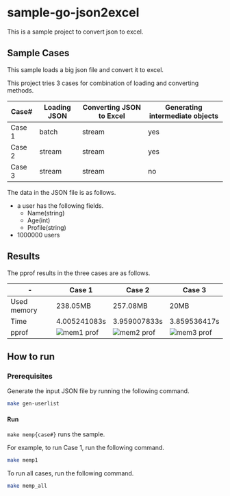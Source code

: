 # sample-go-json2excel

This is a sample project to convert json to excel.

## Sample Cases

This sample loads a big json file and convert it to excel.

This project tries 3 cases for combination of loading and converting methods.

| Case#  | Loading JSON | Converting JSON to Excel | Generating intermediate objects |
|--------|--------------|--------------------------|---------------------------------|
| Case 1 | batch        | stream                   | yes                             |
| Case 2 | stream       | stream                   | yes                             |
| Case 3 | stream       | stream                   | no                              |

The data in the JSON file is as follows.

* a user has the following fields.
    * Name(string)
    * Age(int)
    * Profile(string)
* 1000000 users

## Results

The pprof results in the three cases are as follows.

| -           | Case 1                                                                                                             | Case 2                                                                                                             | Case 3                                                                                                             |
|-------------|--------------------------------------------------------------------------------------------------------------------|--------------------------------------------------------------------------------------------------------------------|--------------------------------------------------------------------------------------------------------------------|
| Used memory | 238.05MB                                                                                                           | 257.08MB                                                                                                           | 20MB                                                                                                               |
| Time        | 4.005241083s                                                                                                       | 3.959007833s                                                                                                       | 3.859536417s                                                                                                       |
| pprof       | ![mem1 prof](https://user-images.githubusercontent.com/2452581/229333094-922bc58e-4578-4e85-b105-70a8ff07aaf2.png) | ![mem2 prof](https://user-images.githubusercontent.com/2452581/229333098-7c81a37e-ea61-4e84-a117-09871e2424a1.png) | ![mem3 prof](https://user-images.githubusercontent.com/2452581/229333099-3a4e067d-9154-41e0-b7a4-5938286f3218.png) |

## How to run

### Prerequisites

Generate the input JSON file by running the following command.

```bash
make gen-userlist
````

#### Run

`make memp{case#}` runs the sample.

For example, to run Case 1, run the following command.

```bash
make memp1
```

To run all cases, run the following command.

```bash
make memp_all
```

